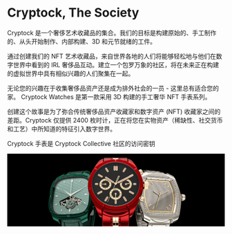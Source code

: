 # Cryptock, The Society

Cryptock 是一个奢侈艺术收藏品的集合。我们的目标是构建原始的、手工制作的、从头开始制作、内部构建、3D 和元节就绪的工件。

通过创建我们的 NFT 艺术收藏品，来自世界各地的人们将能够轻松地与他们在数字世界中看到的 IRL 奢侈品互动。建立一个包罗万象的社区，将在未来正在构建的虚拟世界中具有相似兴趣的人们聚集在一起。 

无论您的兴趣在于收集奢侈品资产还是成为排外社会的一员 - 这里总有适合您的家。 Cryptock Watches 是第一款采用 3D 构建的手工奢华 NFT 手表系列。



创建这个故事是为了弥合传统奢侈品资产收藏家和数字资产 (NFT) 收藏家之间的差距。Cryptock 仅提供 2400 枚时计，正在将您在实物资产（稀缺性、社交货币和工艺）中所知道的特征引入数字世界。

Cryptock 手表是 Cryptock Collective 社区的访问密钥

![NFT](unnamed.png)
